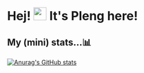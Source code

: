 # Hej! <img src="https://media.giphy.com/media/hvRJCLFzcasrR4ia7z/giphy.gif" width="30px"> It's Pleng here!

## My (mini) stats...📊
[![Anurag's GitHub stats](https://github-readme-stats.vercel.app/api?username=iamdiluxedbutcooler)](https://github.com/iamdiluxedbutcooler/github-readme-stats)
<!---
iamdiluxedbutcooler/iamdiluxedbutcooler is a ✨ special ✨ repository because its `README.md` (this file) appears on your GitHub profile.
You can click the Preview link to take a look at your changes.
--->
